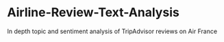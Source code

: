 # Airline-Review-Text-Analysis
In depth topic and sentiment analysis of TripAdvisor reviews on Air France
